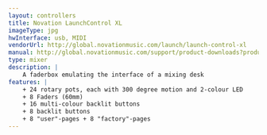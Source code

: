 ```yaml
---
layout: controllers
title: Novation LaunchControl XL
imageType: jpg
hwInterface: usb, MIDI
vendorUrl: http://global.novationmusic.com/launch/launch-control-xl
manual: http://global.novationmusic.com/support/product-downloads?product=Launch+Control+XL
type: mixer
description: |
    A faderbox emulating the interface of a mixing desk
features: |
    + 24 rotary pots, each with 300 degree motion and 2-colour LED
    + 8 Faders (60mm)
    + 16 multi-colour backlit buttons
    + 8 backlit buttons
    + 8 "user"-pages + 8 "factory"-pages
---
```


